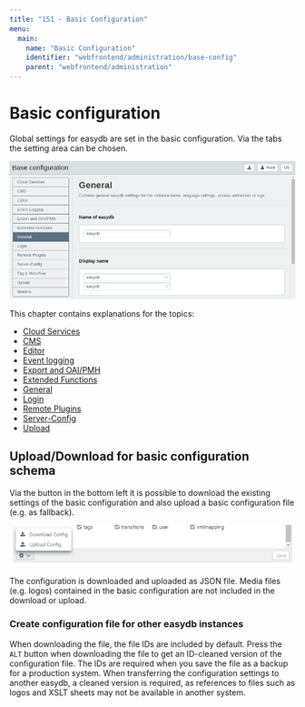 ```yaml
---
title: "151 - Basic Configuration"
menu:
  main:
    name: "Basic Configuration"
    identifier: "webfrontend/administration/base-config"
    parent: "webfrontend/administration"
---
```

# Basic configuration

Global settings for easydb are set in the basic configuration. Via the tabs the setting area can be chosen.

![](basis_config_en_en_new.png)

This chapter contains explanations for the topics:

* [Cloud Services](cloud)
* [CMS](cms)
* [Editor](editor)
* [Event logging](event_logging)
* [Export and OAI/PMH](export)
* [Extended Functions](extended)
* [General](general)
* [Login](login)
* [Remote Plugins](plugins)
* [Server-Config](server-config)
* [Upload](upload)

## Upload/Download for basic configuration schema

Via the <i class="fa fa-cog"></i> button in the bottom left it is possible to download the existing settings of the basic configuration and also upload a basic configuration file (e.g. as fallback).

![](basis_config_schema_en_en.jpg)

The configuration is downloaded and uploaded as JSON file. Media files (e.g. logos) contained in the basic configuration are not included in the download or upload.

### Create configuration file for other easydb instances

When downloading the file, the file IDs are included by default. Press the `ALT` button when downloading the file to get an ID-cleaned version of the configuration file. The IDs are required when you save the file as a backup for a production system. When transferring the configuration settings to another easydb, a cleaned version is required, as references to files such as logos and XSLT sheets may not be available in another system.
